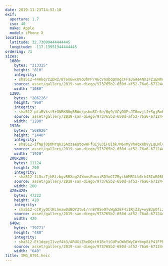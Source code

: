 ```yaml
---
date: 2019-11-23T14:52:18
exif:
  aperture: 1.7
  iso: 40
  make: Apple
  model: iPhone X
location:
  latitude: 32.73099444444445
  longitude: -117.13951944444445
ordering: 71
sizes:
  1080:
    bytes: "213325"
    height: "810"
    integrity:
    - sha512-44Akq7zZDRz/8T6n6wxKVoDhPP746cVnsbqQVmgcFFaJGAe4NXIFz1ENmqZtprAzVBzae/qbGOKsR28TNLK0Kw==
    source: asset/gallery/2019-san-diego/973765b2-650d-af52-76a6-671244cddad1~1080.jpg
    width: "1080"
  1280:
    bytes: "286226"
    height: "960"
    integrity:
    - sha512-pfaBVkst5+GNRKN0qBBWo/psbo8CrSe/0g9/VCyDGFsJT0mvjlJ+SgjBmEbFLcNd9evMC7uzdHer1Z0UL3Kv6g==
    source: asset/gallery/2019-san-diego/973765b2-650d-af52-76a6-671244cddad1~1280.jpg
    width: "1280"
  1920:
    bytes: "568026"
    height: "1440"
    integrity:
    - sha512-ifNBj0pOMrqKJ5AzzaeQtowWFfuIju3iFUibk/M6xMyVhAqxKbVyLqLNlvVKlVbfMsKgODiionneZyFq6jGDhQ==
    source: asset/gallery/2019-san-diego/973765b2-650d-af52-76a6-671244cddad1~1920.jpg
    width: "1920"
  200x200:
    bytes: 11124
    height: 200
    integrity:
    - sha512-1LOvzTjhRtzbgvRBXag24YmmsEoxxiRDYmCIZByikWMR1Lb0rh45IwR08P/9hs/wKa7OEF3MrVtW3jZvH5fd4A==
    source: asset/gallery/2019-san-diego/973765b2-650d-af52-76a6-671244cddad1~200x200.jpg
    width: 200
  420x420:
    bytes: 47222
    height: 420
    integrity:
    - sha512-cCRjyQClKLheaw0dBQY3tw1/rnSY85eOTvWgG2EF4iIRjZZy+wyB3pOfizx1ymwlErjrgEEF3aNBq27RJJhQIA==
    source: asset/gallery/2019-san-diego/973765b2-650d-af52-76a6-671244cddad1~420x420.jpg
    width: 420
  640w:
    bytes: "79771"
    height: "480"
    integrity:
    - sha512-Et1dqejI1vzf4k3/ARUGiZheDQctH1BcYiGUPxOWhEWyIWrbnp8iP41FPETgpd+MN0ArOBabxhVSgfyE2F+cdw==
    source: asset/gallery/2019-san-diego/973765b2-650d-af52-76a6-671244cddad1~640w.jpg
    width: "640"
title: IMG_8791.heic
---
```

